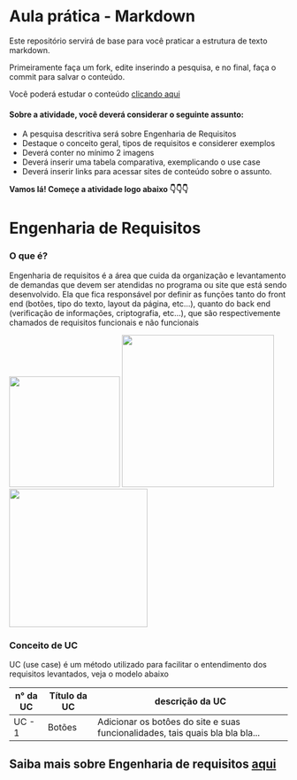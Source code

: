 # Aula prática - Markdown

Este repositório servirá de base para você praticar a estrutura de texto markdown. 

Primeiramente faça um fork, edite inserindo a pesquisa, e no final, faça o commit para salvar o conteúdo.

Você poderá estudar o conteúdo [clicando aqui](https://docs.pipz.com/central-de-ajuda/learning-center/guia-basico-de-markdown#open)

#### Sobre a atividade, você deverá considerar o seguinte assunto:

- A pesquisa descritiva será sobre Engenharia de Requisitos
- Destaque o conceito geral, tipos de requisitos e considerer exemplos
- Deverá conter no mínimo 2 imagens
- Deverá inserir uma tabela comparativa, exemplicando o use case
- Deverá inserir links para acessar sites de conteúdo sobre o assunto.


**Vamos lá! Começe a atividade logo abaixo 👇👇👇**


# Engenharia de Requisitos

### O que é?

  Engenharia de requisitos é a área que cuida da organização e levantamento de demandas que devem ser atendidas no programa ou site que está sendo desenvolvido. Ela que fica responsável por definir as funções tanto do front end (botões, tipo do texto, layout da página, etc...), quanto do back end (verificação de informações, criptografia, etc...), que são respectivemente chamados de requisitos funcionais e não funcionais

<img src="https://github.com/JoaoPapaya/aulaMarkdown-Jo-o-Mam-o/assets/164504291/2135d94c-ce2a-4fb9-bc10-2852b1a6d510" width="200px">  <img src="https://cdn.pixabay.com/photo/2023/06/01/17/25/hacker-8033977_1280.jpg" width="275px">  <img src="https://pm1.aminoapps.com/6576/5f1d64b1a1c2422513175d2718a764706c51703b_00.jpg" width="250px">

### Conceito de UC

  UC (use case) é um método utilizado para facilitar o entendimento dos requisitos levantados, veja o modelo abaixo

n° da UC | Título da UC | descrição da UC
-------- | ------------ | ------------------
UC - 1   | Botões       | Adicionar os botôes do site e suas funcionalidades, tais quais bla bla bla... 

## Saiba mais sobre Engenharia de requisitos [aqui](https://www.monitoratec.com.br/blog/servico-de-engenharia-de-requisitos/)
